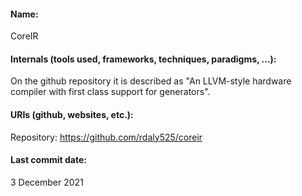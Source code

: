 #### Name:
CoreIR

#### Internals (tools used, frameworks, techniques, paradigms, ...):
On the github repository it is described as "An LLVM-style hardware compiler with first class support for generators".

#### URIs (github, websites, etc.):
Repository: https://github.com/rdaly525/coreir

#### Last commit date:
3 December 2021

